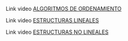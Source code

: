 Link video [ALGORITMOS DE ORDENAMIENTO](https://youtu.be/2AcxloSdL1E)

Link video [ESTRUCTURAS LINEALES](https://youtu.be/LiRoulbpyXc)

Link video [ESTRUCTURAS NO LINEALES](https://youtu.be/f505wMtzlUA)
